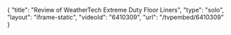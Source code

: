 {
    "title": "Review of WeatherTech Extreme Duty Floor Liners",
    "type": "solo",
    "layout": "iframe-static",
    "videoId": "6410309",
    "url": "\/tvpembed\/6410309"
}